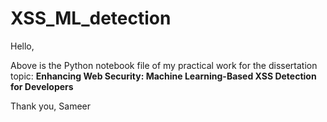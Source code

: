 # XSS_ML_detection

Hello,

Above is the Python notebook file of my practical work for the dissertation topic:
**Enhancing Web Security: Machine Learning-Based XSS Detection for Developers**

Thank you,
Sameer
